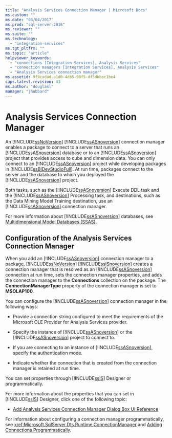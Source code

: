 ```yaml
---
title: "Analysis Services Connection Manager | Microsoft Docs"
ms.custom: ""
ms.date: "03/04/2017"
ms.prod: "sql-server-2016"
ms.reviewer: ""
ms.suite: ""
ms.technology: 
  - "integration-services"
ms.tgt_pltfrm: ""
ms.topic: "article"
helpviewer_keywords: 
  - "connections [Integration Services], Analysis Services"
  - "connection managers [Integration Services], Analysis Services"
  - "Analysis Services connection manager"
ms.assetid: 9f9cadad-a1d0-4db5-98f5-df5dbbec1be4
caps.latest.revision: 43
ms.author: "douglasl"
manager: "jhubbard"
---
```

# Analysis Services Connection Manager
  An [!INCLUDE[ssNoVersion](../../advanced-analytics/r-services/includes/ssnoversion-md.md)] [!INCLUDE[ssASnoversion](../../analysis-services/includes/ssasnoversion-md.md)] connection manager enables a package to connect to a server that runs an [!INCLUDE[ssASnoversion](../../analysis-services/includes/ssasnoversion-md.md)] database or to an [!INCLUDE[ssASnoversion](../../analysis-services/includes/ssasnoversion-md.md)] project that provides access to cube and dimension data. You can only connect to an [!INCLUDE[ssASnoversion](../../analysis-services/includes/ssasnoversion-md.md)] project while developing packages in [!INCLUDE[ssBIDevStudioFull](../../analysis-services/includes/ssbidevstudiofull-md.md)]. At run time, packages connect to the server and the database to which you deployed the [!INCLUDE[ssASnoversion](../../analysis-services/includes/ssasnoversion-md.md)] project.  
  
 Both tasks, such as the [!INCLUDE[ssASnoversion](../../analysis-services/includes/ssasnoversion-md.md)] Execute DDL task and the [!INCLUDE[ssASnoversion](../../analysis-services/includes/ssasnoversion-md.md)] Processing task, and destinations, such as the Data Mining Model Training destination, use an [!INCLUDE[ssASnoversion](../../analysis-services/includes/ssasnoversion-md.md)] connection manager.  
  
 For more information about [!INCLUDE[ssASnoversion](../../analysis-services/includes/ssasnoversion-md.md)] databases, see [Multidimensional Model Databases &#40;SSAS&#41;](../../analysis-services/multidimensional-models/multidimensional-model-databases-ssas.md).  
  
## Configuration of the Analysis Services Connection Manager  
 When you add an [!INCLUDE[ssASnoversion](../../analysis-services/includes/ssasnoversion-md.md)] connection manager to a package, [!INCLUDE[ssNoVersion](../../advanced-analytics/r-services/includes/ssnoversion-md.md)] [!INCLUDE[ssISnoversion](../../advanced-analytics/r-services/includes/ssisnoversion-md.md)] creates a connection manager that is resolved as an [!INCLUDE[ssASnoversion](../../analysis-services/includes/ssasnoversion-md.md)] connection at run time, sets the connection manager properties, and adds the connection manager to the **Connections** collection on the package. The **ConnectionManagerType** property of the connection manager is set to **MSOLAP100**.  
  
 You can configure the [!INCLUDE[ssASnoversion](../../analysis-services/includes/ssasnoversion-md.md)] connection manager in the following ways:  
  
-   Provide a connection string configured to meet the requirements of the Microsoft OLE Provider for Analysis Services provider.  
  
-   Specify the instance of [!INCLUDE[ssASnoversion](../../analysis-services/includes/ssasnoversion-md.md)] or the [!INCLUDE[ssASnoversion](../../analysis-services/includes/ssasnoversion-md.md)] project to connect to.  
  
-   If you are connecting to an instance of [!INCLUDE[ssASnoversion](../../analysis-services/includes/ssasnoversion-md.md)], specify the authentication mode.  
  
-   Indicate whether the connection that is created from the connection manager is retained at run time.  
  
 You can set properties through [!INCLUDE[ssIS](../../analysis-services/instances/includes/ssis-md.md)] Designer or programmatically.  
  
 For more information about the properties that you can set in [!INCLUDE[ssIS](../../analysis-services/instances/includes/ssis-md.md)] Designer, click one of the following topic:  
  
-   [Add Analysis Services Connection Manager Dialog Box UI Reference](../../integration-services/connection-manager/add-analysis-services-connection-manager-dialog-box-ui-reference.md)  
  
 For information about configuring a connection manager programmatically, see <xref:Microsoft.SqlServer.Dts.Runtime.ConnectionManager> and [Adding Connections Programmatically](../../integration-services/building-packages-programmatically/adding-connections-programmatically.md).  
  
  